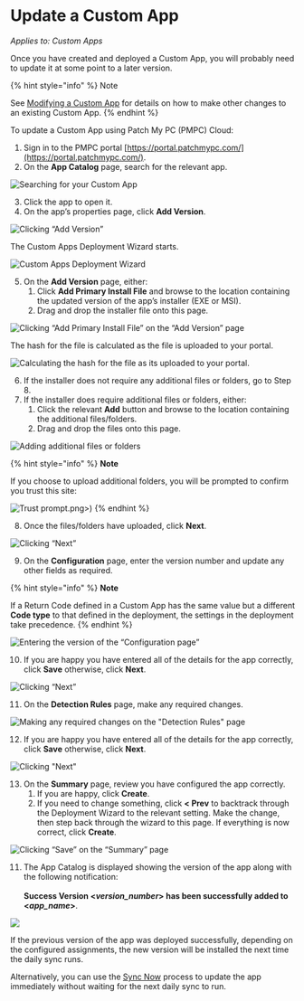 # Update a Custom App

_Applies to: Custom Apps_

Once you have created and deployed a Custom App, you will probably need to update it at some point to a later version.

{% hint style="info" %}
Note

See [Modifying a Custom App](modify-a-custom-app.md) for details on how to make other changes to an existing Custom App.
{% endhint %}

To update a Custom App using Patch My PC (PMPC) Cloud:

1. Sign in to the PMPC portal [https://portal.patchmypc.com/](https://portal.patchmypc.com/).
2. On the **App Catalog** page, search for the relevant app.

![Searching for your Custom App](/_images/image-%28472%29.png-"Searching-for-your-Custom-App" "Searching for your Custom App")

3. Click the app to open it.
4. On the app’s properties page, click **Add Version**.

![Clicking “Add Version”](/_images/image-%28473%29.png-"Clicking-\"Add-Version\"" "Clicking “Add Version”")

The Custom Apps Deployment Wizard starts.

![Custom Apps Deployment Wizard](/_images/image-%282636%29.png-"Custom-Apps-Deployment-Wizard" "Custom Apps Deployment Wizard")

5. On the **Add Version** page, either:
   1. Click **Add Primary Install File** and browse to the location containing the updated version of the app’s installer (EXE or MSI).
   2. Drag and drop the installer file onto this page.

![Clicking “Add Primary Install File” on the “Add Version” page](/_images/image-%282637%29.png-"Clicking-\"Add-Primary-Install-File\"-on-the-\"Add-Version\"-page" "Clicking “Add Primary Install File” on the “Add Version” page")

The hash for the file is calculated as the file is uploaded to your portal.

![Calculating the hash for the file as its uploaded to your portal.](/_images/image-%282638%29.png-"Calculating-the-hash-for-the-file-as-its-uploaded-to-your-portal." "Calculating the hash for the file as its uploaded to your portal.")

6. If the installer does not require any additional files or folders, go to Step 8.
7. If the installer does require additional files or folders, either:
   1. Click the relevant **Add** button and browse to the location containing the additional files/folders.
   2. Drag and drop the files onto this page.

![Adding additional files or folders](/_images/image-%282639%29.png-"Adding-additional-files-or-folders" "Adding additional files or folders")

{% hint style="info" %}
**Note**

If you choose to upload additional folders, you will be prompted to confirm you trust this site:

![Trust prompt](/_images/image-%282640 "Trust prompt").png>)
{% endhint %}



8. Once the files/folders have uploaded, click **Next**.

![Clicking “Next”](/_images/image-%282641%29.png-"Clicking-\"Next\"" "Clicking “Next”")

9. On the **Configuration** page, enter the version number and update any other fields as required.

{% hint style="info" %}
**Note**

If a Return Code defined in a Custom App has the same value but a different **Code type** to that defined in the deployment, the settings in the deployment take precedence.
{% endhint %}

![Entering the version of the “Configuration page”](/_images/image-%282642%29.png-"Entering-the-version-of-the-\"Configuration-page\"" "Entering the version of the “Configuration page”")

10. If you are happy you have entered all of the details for the app correctly, click **Save** otherwise, click **Next**.

![Clicking “Next”](/_images/image-%282643%29.png-"Clicking-\"Next\"" "Clicking “Next”")

11. On the **Detection Rules** page, make any required changes.

![Making any required changes on the &#x22;Detection Rules&#x22; page](/_images/image-%282644%29.png-"Making-any-required-changes-on-the-&#x22;Detection-Rules&#x22;-page" "Making any required changes on the &#x22;Detection Rules&#x22; page")

12. If you are happy you have entered all of the details for the app correctly, click **Save** otherwise, click **Next**.

![Clicking &#x22;Next&#x22;](/_images/image-%282645%29.png-"Clicking-&#x22;Next&#x22;" "Clicking &#x22;Next&#x22;")

13. On the **Summary** page, review you have configured the app correctly.
    1. If you are happy, click **Create**.
    2. If you need to change something, click **< Prev** to backtrack through the Deployment Wizard to the relevant setting. Make the change, then step back through the wizard to this page. If everything is now correct, click **Create**.

![Clicking “Save” on the “Summary” page](/_images/image-%282646%29.png-"Clicking-\"Save\"-on-the-\"Summary\"-page" "Clicking “Save” on the “Summary” page")

11. The App Catalog is displayed showing the version of the app along with the following notification:\
    \
    **Success Version <**_**version\_number**_**> has been successfully added to <**_**app\_name**_**>**.

![](/_images/image-%28483%29.png-"" "")

If the previous version of the app was deployed successfully, depending on the configured assignments, the new version will be installed the next time the daily sync runs.

Alternatively, you can use the [Sync Now](../cloud-deployments/manage-updates-in-cloud/sync-now-cloud-feature.md) process to update the app immediately without waiting for the next daily sync to run.
